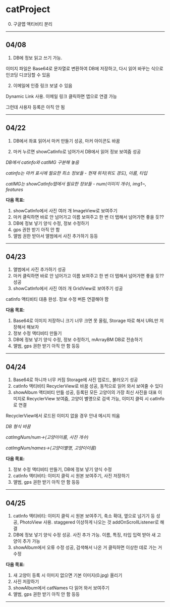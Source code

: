 # catProject

0. 구글맵 액티비티 분리

---
## 04/08

1. DB에 정보 읽고 쓰기 가능.

이미지 파일은 Base64로 문자열로 변환하여 DB에 저장하고, 다시 읽어 바꾸는 식으로 인코딩 디코딩할 수 있음

2. 이메일에 인증 링크 보낼 수 있음

Dynamic Link 사용. 이메일 링크 클릭하면 앱으로 연결 가능

그런데 사용자 등록은 아직 안 됨

---
## 04/22

1. DB에서 좌표 읽어서 마커 만들기
성공, 마커 아이콘도 바꿈

2. 마커 누르면 showCatInfo로 넘어가서 DB에서 읽어 정보 보여줌
성공

*DB에서 catinfo와 catIMG 구분해 놓음*

*catinfo는 마커 표시에 필요한 최소 정보들 - 현재 위치(위도 경도), 이름, 타입*

*catIMG는 showCatInfo탭에서 필요한 정보들 - num(이미지 개수), img1~, features*


**다음 목표:**
1. showCatInfo에서 사진 여러 개 ImageView로 보여주기
2. 마커 클릭하면 바로 안 넘어가고 이름 보여주고 한 번 더 탭해서 넘어가면 좋을 듯??
3. DB에 정보 넣기 양식 수정, 정보 수정하기
4. gps 권한 받기 아직 안 함
5. 앨범 권한 받아서 앨범에서 사진 추가하기
등등

---
## 04/23

1. 앨범에서 사진 추가하기
성공
2. 마커 클릭하면 바로 안 넘어가고 이름 보여주고 한 번 더 탭해서 넘어가면 좋을 듯??
성공
3. showCatInfo에서 사진 여러 개 GridView로 보여주기
성공

catInfo 액티비티 대충 완성. 정보 수정 버튼 연결해야 함

**다음 목표:**
1. Base64로 이미지 저장하니 크기 너무 크면 못 올림, Storage 따로 해서 URL만 저장해서 해보자
2. 정보 수정 액티비티 만들기
3. DB에 정보 넣기 양식 수정, 정보 수정하기, mArrayBM DB로 전송하기
4. 앨범, gps 권한 받기 아직 안 함
등등

---
## 04/24

1. Base64로 하니까 너무 커짐 Storage에 사진 업로드, 불러오기
성공
2. catInfo 액티비티 RecyclerView로 바꿈
성공, 동적으로 읽어 와서 보여줄 수 있다
3. showAlbum 액티비티 만듦
성공, 등록된 모든 고양이의 가장 최신 사진을 대표 이미지로 RecyclerView 보여줌, 고양이 별명으로 검색 가능, 이미지 클릭 시 catInfo로 연결

RecyclerView에서 로드된 이미지 없을 경우 안내 메시지 띄움


*DB 형식 바꿈*

*catImgNum/num->(고양이이름, 사진 개수)*

*catImgNum/names->(고양이별명, 고양이이름)*


**다음 목표:**
1. 정보 수정 액티비티 만들기, DB에 정보 넣기 양식 수정
2. catInfo 액티비티: 이미지 클릭 시 원본 보여주기, 사진 저장하기
3. 앨범, gps 권한 받기 아직 안 함
등등

---
## 04/25


1. catInfo 액티비티: 이미지 클릭 시 원본 보여주기, 축소 확대, 옆으로 넘기기 등
성공, PhotoView 사용. staggered 이상하게 나오는 것 addOnScrollListener로 해결
2. DB에 정보 넣기 양식 수정
성공. 사진 추가 가능. 이름, 특징, 타입 입력 받아 새 고양이 추가 가능
3. showAlbum에서 오류 수정
성공, 검색해서 나온 거 클릭하면 이상한 데로 가는 거 수정


**다음 목표:**
1. 새 고양이 등록 시 이미지 없으면 기본 이미지(0.jpg) 올리기
2. 사진 저장하기
3. showAlbum에서 catNames 다 읽어 와서 보여주기
4. 앨범, gps 권한 받기 아직 안 함
등등

---
